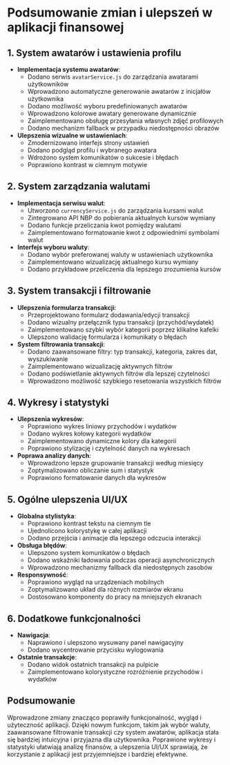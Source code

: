 # Podsumowanie zmian i ulepszeń w aplikacji finansowej

## 1. System awatarów i ustawienia profilu

- **Implementacja systemu awatarów**:
  - Dodano serwis `avatarService.js` do zarządzania awatarami użytkowników
  - Wprowadzono automatyczne generowanie awatarów z inicjałów użytkownika
  - Dodano możliwość wyboru predefiniowanych awatarów
  - Wprowadzono kolorowe awatary generowane dynamicznie
  - Zaimplementowano obsługę przesyłania własnych zdjęć profilowych
  - Dodano mechanizm fallback w przypadku niedostępności obrazów
- **Ulepszenia wizualne w ustawieniach**:
  - Zmodernizowano interfejs strony ustawień
  - Dodano podgląd profilu i wybranego awatara
  - Wdrożono system komunikatów o sukcesie i błędach
  - Poprawiono kontrast w ciemnym motywie

## 2. System zarządzania walutami

- **Implementacja serwisu walut**:
  - Utworzono `currencyService.js` do zarządzania kursami walut
  - Zintegrowano API NBP do pobierania aktualnych kursów wymiany
  - Dodano funkcje przeliczania kwot pomiędzy walutami
  - Zaimplementowano formatowanie kwot z odpowiednimi symbolami walut
- **Interfejs wyboru waluty**:
  - Dodano wybór preferowanej waluty w ustawieniach użytkownika
  - Zaimplementowano wizualizację aktualnego kursu wymiany
  - Dodano przykładowe przeliczenia dla lepszego zrozumienia kursów

## 3. System transakcji i filtrowanie

- **Ulepszenia formularza transakcji**:
  - Przeprojektowano formularz dodawania/edycji transakcji
  - Dodano wizualny przełącznik typu transakcji (przychód/wydatek)
  - Zaimplementowano szybki wybór kategorii poprzez klikalne kafelki
  - Ulepszono walidację formularza i komunikaty o błędach
- **System filtrowania transakcji**:
  - Dodano zaawansowane filtry: typ transakcji, kategoria, zakres dat, wyszukiwanie
  - Zaimplementowano wizualizację aktywnych filtrów
  - Dodano podświetlanie aktywnych filtrów dla lepszej czytelności
  - Wprowadzono możliwość szybkiego resetowania wszystkich filtrów

## 4. Wykresy i statystyki

- **Ulepszenia wykresów**:
  - Poprawiono wykres liniowy przychodów i wydatków
  - Dodano wykres kołowy kategorii wydatków
  - Zaimplementowano dynamiczne kolory dla kategorii
  - Poprawiono stylizację i czytelność danych na wykresach
- **Poprawa analizy danych**:
  - Wprowadzono lepsze grupowanie transakcji według miesięcy
  - Zoptymalizowano obliczanie sum i statystyk
  - Poprawiono formatowanie danych dla wykresów

## 5. Ogólne ulepszenia UI/UX

- **Globalna stylistyka**:
  - Poprawiono kontrast tekstu na ciemnym tle
  - Ujednolicono kolorystykę w całej aplikacji
  - Dodano przejścia i animacje dla lepszego odczucia interakcji
- **Obsługa błędów**:
  - Ulepszono system komunikatów o błędach
  - Dodano wskaźniki ładowania podczas operacji asynchronicznych
  - Wprowadzono mechanizmy fallback dla niedostępnych zasobów
- **Responsywność**:
  - Poprawiono wygląd na urządzeniach mobilnych
  - Zoptymalizowano układ dla różnych rozmiarów ekranu
  - Dostosowano komponenty do pracy na mniejszych ekranach

## 6. Dodatkowe funkcjonalności

- **Nawigacja**:
  - Naprawiono i ulepszono wysuwany panel nawigacyjny
  - Dodano wycentrowanie przycisku wylogowania
- **Ostatnie transakcje**:
  - Dodano widok ostatnich transakcji na pulpicie
  - Zaimplementowano kolorystyczne rozróżnienie przychodów i wydatków

## Podsumowanie

Wprowadzone zmiany znacząco poprawiły funkcjonalność, wygląd i użyteczność aplikacji. Dzięki nowym funkcjom, takim jak wybór waluty, zaawansowane filtrowanie transakcji czy system awatarów, aplikacja stała się bardziej intuicyjna i przyjazna dla użytkownika. Poprawione wykresy i statystyki ułatwiają analizę finansów, a ulepszenia UI/UX sprawiają, że korzystanie z aplikacji jest przyjemniejsze i bardziej efektywne.
